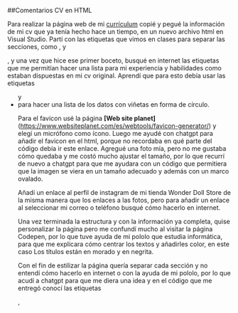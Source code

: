 ##Comentarios CV en HTML

Para realizar la página web de mi [currículum](https://michelle-7.github.io/starter/) copié y pegué la información de mi cv que ya tenía hecho hace un tiempo, en un nuevo archivo html en Visual Studio.
Partí con las etiquetas que vimos en clases para separar las secciones, como <head>, <body> y <p>, y una vez que hice ese primer boceto, busqué en internet las etiquetas que me permitían hacer una lista para mi experiencia y habilidades como estaban dispuestas en mi cv original. Aprendí que para esto debía usar las etiquetas <ul> y <li> para hacer una lista de los datos con viñetas en forma de círculo.

Para el favicon usé la página **[Web site planet]**(https://www.websiteplanet.com/es/webtools/favicon-generator/) y elegí un micrófono como ícono. Luego me ayudé con chatgpt para añadir el favicon en el html, porque no recordaba en qué parte del código debía ir este enlace. 
Agregué una foto mía, pero no me gustaba cómo quedaba y me costó mucho ajustar el tamaño, por lo que recurrí de nuevo a chatgpt para que me ayudara con un código que permitiera que la imagen se viera en un tamaño adecuado y además con un marco ovalado.

Añadí un enlace al perfil de instagram de mi tienda Wonder Doll Store de la misma manera que los enlaces a las fotos, pero para añadir un enlace al seleccionar mi correo o teléfono busqué cómo hacerlo en internet. 

Una vez terminada la estructura y con la información ya completa, quise personalizar la página pero me confundí mucho al visitar la página Codepen, por lo que tuve ayuda de mi pololo que estudia informática, para que me explicara cómo centrar los textos y añadirles color, en este caso Los títulos están en morado y en negrita.

Con el fin de estilizar la página quería separar cada sección y no entendí cómo hacerlo en internet o con la ayuda de mi pololo, por lo que acudí a chatgpt para que me diera una idea y en el código que me entregó conocí las etiquetas <section>, <style>, <border>, <padding> y <margin>, con las que fui probando diferentes estilos hasta que me gustó el resultado. Esta parte fue para mí la más difícil, pero me gustaría aprender más sobre cómo estilizar una página web de diferentes maneras y que resulte atractiva.

Finalmente, me di cuenta de que faltaba la información de metadatos y consulté en chatgpt qué debía ir ahí, y ahora me quedó un poco más claro que es información que describe a los datos que están en la página, como "UTF-8" que sirve para que se vean los tildes o caracteres especiales o <meta name="description"> que funciona como descripción de la página para el SEO, pero aún me confunden cuando busco ayuda en chatgpt y añaden muchas etiquetas, que no estoy segura de si son necesarias para estos códigos que estamos realizando.
En cuanto al footer, era algo que recordaba de las clases de Narración Interactiva, y puse el texto que nos recomendaban en el curso, que era nuestro nombre seguido de "todos los derechos reservados".
